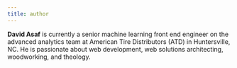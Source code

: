 ```yaml
---
title: author
---
```


**David Asaf** is currently a senior machine learning front end engineer on the advanced analytics team at American Tire Distributors (ATD) in Huntersville, NC. He is passionate about web development, web solutions architecting, woodworking, and theology.
